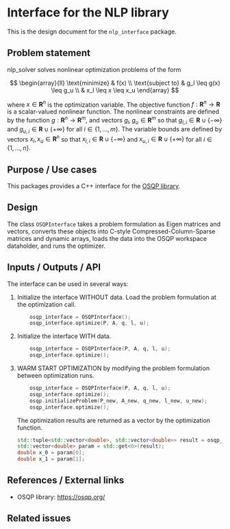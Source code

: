 # Interface for the NLP library

This is the design document for the `nlp_interface` package.

## Problem statement

nlp_solver solves nonlinear optimization problems of the form

$$
\begin{array}{ll}
\text{minimize} & f(x) \\
\text{subject to} & g_l \leq g(x) \leq g_u \\
& x_l \leq x \leq x_u
\end{array}
$$

where $x \in \mathbf{R}^n$ is the optimization variable.
The objective function $f: \mathbf{R}^n \rightarrow \mathbf{R}$ is a scalar-valued nonlinear function.
The nonlinear constraints are defined by the function $g: \mathbf{R}^n \rightarrow \mathbf{R}^m$,
and vectors $g_l, g_u \in \mathbf{R}^m$ so that $g_{l,i} \in \mathbf{R} \cup \{-\infty\}$ and $g_{u,i} \in \mathbf{R} \cup \{+\infty\}$ for all $i \in \{1,\ldots,m\}$.
The variable bounds are defined by vectors $x_l, x_u \in \mathbf{R}^n$ so that $x_{l,i} \in \mathbf{R} \cup \{-\infty\}$ and $x_{u,i} \in \mathbf{R} \cup \{+\infty\}$ for all $i \in \{1,\ldots,n\}$.

## Purpose / Use cases

<!-- Required -->
<!-- Things to consider:
    - Why did we implement this feature? -->

This packages provides a C++ interface for the [OSQP library](https://osqp.org/docs/solver/index.html).

## Design

<!-- Required -->
<!-- Things to consider:
    - How does it work? -->

The class `OSQPInterface` takes a problem formulation as Eigen matrices and vectors, converts these objects into
C-style Compressed-Column-Sparse matrices and dynamic arrays, loads the data into the OSQP workspace dataholder, and runs the optimizer.

## Inputs / Outputs / API

<!-- Required -->
<!-- Things to consider:
    - How do you use the package / API? -->

The interface can be used in several ways:

1. Initialize the interface WITHOUT data. Load the problem formulation at the optimization call.

   ```cpp
       osqp_interface = OSQPInterface();
       osqp_interface.optimize(P, A, q, l, u);
   ```

2. Initialize the interface WITH data.

   ```cpp
       osqp_interface = OSQPInterface(P, A, q, l, u);
       osqp_interface.optimize();
   ```

3. WARM START OPTIMIZATION by modifying the problem formulation between optimization runs.

   ```cpp
       osqp_interface = OSQPInterface(P, A, q, l, u);
       osqp_interface.optimize();
       osqp.initializeProblem(P_new, A_new, q_new, l_new, u_new);
       osqp_interface.optimize();
   ```

   The optimization results are returned as a vector by the optimization function.

   ```cpp
   std::tuple<std::vector<double>, std::vector<double>> result = osqp_interface.optimize();
   std::vector<double> param = std::get<0>(result);
   double x_0 = param[0];
   double x_1 = param[1];
   ```

## References / External links

<!-- Optional -->

- OSQP library: <https://osqp.org/>

## Related issues

<!-- Required -->
